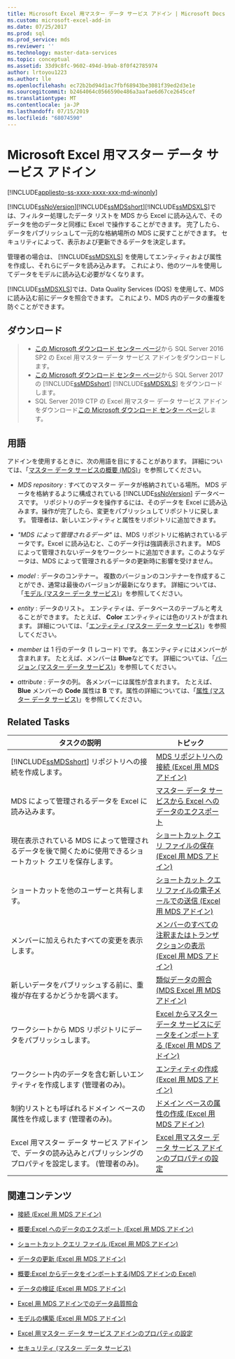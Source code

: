 ```yaml
---
title: Microsoft Excel 用マスター データ サービス アドイン | Microsoft Docs
ms.custom: microsoft-excel-add-in
ms.date: 07/25/2017
ms.prod: sql
ms.prod_service: mds
ms.reviewer: ''
ms.technology: master-data-services
ms.topic: conceptual
ms.assetid: 33d9c8fc-9602-494d-b9ab-8f0f42785974
author: lrtoyou1223
ms.author: lle
ms.openlocfilehash: ec72b2bd94d1ac7fbf68943be3081f39ed2d3e1e
ms.sourcegitcommit: b2464064c0566590e486a3aafae6d67ce2645cef
ms.translationtype: MT
ms.contentlocale: ja-JP
ms.lasthandoff: 07/15/2019
ms.locfileid: "68074590"
---
```

# <a name="master-data-services-add-in-for-microsoft-excel"></a>Microsoft Excel 用マスター データ サービス アドイン

[!INCLUDE[appliesto-ss-xxxx-xxxx-xxx-md-winonly](../../includes/appliesto-ss-xxxx-xxxx-xxx-md-winonly.md)]

  [!INCLUDE[ssNoVersion](../../includes/ssnoversion-md.md)][!INCLUDE[ssMDSshort](../../includes/ssmdsshort-md.md)][!INCLUDE[ssMDSXLS](../../includes/ssmdsxls-md.md)]では、フィルター処理したデータ リストを MDS から Excel に読み込んで、そのデータを他のデータと同様に Excel で操作することができます。 完了したら、データをパブリッシュして一元的な格納場所の MDS に戻すことができます。 セキュリティによって、表示および更新できるデータを決定します。  
  
 管理者の場合は、 [!INCLUDE[ssMDSXLS](../../includes/ssmdsxls-md.md)] を使用してエンティティおよび属性を作成し、それらにデータを読み込みます。 これにより、他のツールを使用してデータをモデルに読み込む必要がなくなります。  
  
 [!INCLUDE[ssMDSXLS](../../includes/ssmdsxls-md.md)]では、Data Quality Services (DQS) を使用して、MDS に読み込む前にデータを照合できます。 これにより、MDS 内のデータの重複を防ぐことができます。  

## <a name="downloads"></a>ダウンロード 
>*  [この Microsoft ダウンロード センター ページ](https://www.microsoft.com/download/details.aspx?id=56838)から SQL Server 2016 SP2 の Excel 用マスター データ サービス アドインをダウンロードします。 
>* [この Microsoft ダウンロード センター ページ](https://go.microsoft.com/fwlink/?linkid=836867)から SQL Server 2017 の [!INCLUDE[ssMDSshort](../../includes/ssmdsshort-md.md)] [!INCLUDE[ssMDSXLS](../../includes/ssmdsxls-md.md)] をダウンロードします。
>*  SQL Server 2019 CTP の Excel 用マスター データ サービス アドインをダウンロード[この Microsoft ダウンロード センター ページ](https://go.microsoft.com/fwlink/?linkid=2086948)します。 
 
  
## <a name="terms"></a>用語  
 アドインを使用するときに、次の用語を目にすることがあります。 詳細については、「[マスター データ サービスの概要 (MDS)](../../master-data-services/master-data-services-overview-mds.md)」を参照してください。  
  
-   *MDS repository* : すべてのマスター データが格納されている場所。 MDS データを格納するように構成されている [!INCLUDE[ssNoVersion](../../includes/ssnoversion-md.md)] データベースです。 リポジトリのデータを操作するには、そのデータを Excel に読み込みます。操作が完了したら、変更をパブリッシュしてリポジトリに戻します。 管理者は、新しいエンティティと属性をリポジトリに追加できます。  
  
-   *"MDS によって管理されるデータ"* は、MDS リポジトリに格納されているデータです。Excel に読み込むと、このデータ行は強調表示されます。 MDS によって管理されないデータをワークシートに追加できます。このようなデータは、MDS によって管理されるデータの更新時に影響を受けません。  
  
-   *model* : データのコンテナー。 複数のバージョンのコンテナーを作成することができ、通常は最後のバージョンが最新になります。 詳細については、「[モデル (マスター データ サービス)](../../master-data-services/models-master-data-services.md)」を参照してください。  
  
-   *entity* : データのリスト。 エンティティは、データベースのテーブルと考えることができます。 たとえば、 **Color** エンティティには色のリストが含まれます。 詳細については、「[エンティティ (マスター データ サービス)](../../master-data-services/entities-master-data-services.md)」を参照してください。  
  
-   *member* は 1 行のデータ (1 レコード) です。 各エンティティにはメンバーが含まれます。 たとえば、メンバーは **Blue**などです。 詳細については、「[バージョン (マスター データ サービス)](../../master-data-services/members-master-data-services.md)」を参照してください。  
  
-   *attribute* : データの列。 各メンバーには属性が含まれます。 たとえば、**Blue** メンバーの **Code** 属性は **B** です。属性の詳細については、「[属性 (マスター データ サービス)](../../master-data-services/attributes-master-data-services.md)」を参照してください。  
  
## <a name="related-tasks"></a>Related Tasks  
  
|タスクの説明|トピック|  
|----------------------|-----------|  
|[!INCLUDE[ssMDSshort](../../includes/ssmdsshort-md.md)] リポジトリへの接続を作成します。|[MDS リポジトリへの接続 &#40;Excel 用 MDS アドイン&#41;](../../master-data-services/microsoft-excel-add-in/connect-to-an-mds-repository-mds-add-in-for-excel.md)|  
|MDS によって管理されるデータを Excel に読み込みます。|[マスター データ サービスから Excel へのデータのエクスポート](../../master-data-services/microsoft-excel-add-in/export-data-to-excel-from-master-data-services.md)|  
|現在表示されている MDS によって管理されるデータを後で開くために使用できるショートカット クエリを保存します。|[ショートカット クエリ ファイルの保存 &#40;Excel 用 MDS アドイン&#41;](../../master-data-services/microsoft-excel-add-in/save-a-shortcut-query-file-mds-add-in-for-excel.md)|  
|ショートカットを他のユーザーと共有します。|[ショートカット クエリ ファイルの電子メールでの送信 &#40;Excel 用 MDS アドイン&#41;](../../master-data-services/microsoft-excel-add-in/email-a-shortcut-query-file-mds-add-in-for-excel.md)|  
|メンバーに加えられたすべての変更を表示します。|[メンバーのすべての注釈またはトランザクションの表示 &#40;Excel 用 MDS アドイン&#41;](../../master-data-services/microsoft-excel-add-in/view-all-annotations-or-transactions-for-a-member-mds-add-in-for-excel.md)|  
|新しいデータをパブリッシュする前に、重複が存在するかどうかを調べます。|[類似データの照合 &#40;MDS Excel 用 MDS アドイン&#41;](../../master-data-services/microsoft-excel-add-in/match-similar-data-mds-add-in-for-excel.md)|  
|ワークシートから MDS リポジトリにデータをパブリッシュします。|[Excel からマスター データ サービスにデータをインポートする &#40;Excel 用 MDS アドイン&#41;](../../master-data-services/microsoft-excel-add-in/import-data-from-excel-to-master-data-services-mds-add-in-for-excel.md)|  
|ワークシート内のデータを含む新しいエンティティを作成します (管理者のみ)。|[エンティティの作成 &#40;Excel 用 MDS アドイン&#41;](../../master-data-services/microsoft-excel-add-in/create-an-entity-mds-add-in-for-excel.md)|  
|制約リストとも呼ばれるドメイン ベースの属性を作成します (管理者のみ)。|[ドメイン ベースの属性の作成 &#40;Excel 用 MDS アドイン&#41;](../../master-data-services/microsoft-excel-add-in/create-a-domain-based-attribute-mds-add-in-for-excel.md)|  
|Excel 用マスター データ サービス アドインで、データの読み込みとパブリッシングのプロパティを設定します。 (管理者のみ)。|[Excel 用マスター データ サービス アドインのプロパティの設定](../../master-data-services/microsoft-excel-add-in/setting-properties-for-master-data-services-add-in-for-excel.md)|  
  
## <a name="related-content"></a>関連コンテンツ  
  
-   [接続 (Excel 用 MDS アドイン)](../../master-data-services/microsoft-excel-add-in/connections-mds-add-in-for-excel.md)  
  
-   [概要:Excel へのデータのエクスポート &#40;Excel 用 MDS アドイン&#41;](../../master-data-services/microsoft-excel-add-in/overview-exporting-data-to-excel-mds-add-in-for-excel.md)  
  
-   [ショートカット クエリ ファイル &#40;Excel 用 MDS アドイン&#41;](../../master-data-services/microsoft-excel-add-in/shortcut-query-files-mds-add-in-for-excel.md)  
  
-   [データの更新 (Excel 用 MDS アドイン)](../../master-data-services/microsoft-excel-add-in/refreshing-data-mds-add-in-for-excel.md)  
  
-   [概要:Excel からデータをインポートする&#40;MDS アドインの Excel&#41;](../../master-data-services/microsoft-excel-add-in/overview-importing-data-from-excel-mds-add-in-for-excel.md)  
  
-   [データの検証 (Excel 用 MDS アドイン)](../../master-data-services/microsoft-excel-add-in/validating-data-mds-add-in-for-excel.md)  
  
-   [Excel 用 MDS アドインでのデータ品質照合](../../master-data-services/microsoft-excel-add-in/data-quality-matching-in-the-mds-add-in-for-excel.md)  
  
-   [モデルの構築 &#40;Excel 用 MDS アドイン&#41;](../../master-data-services/microsoft-excel-add-in/building-a-model-mds-add-in-for-excel.md)  
  
-   [Excel 用マスター データ サービス アドインのプロパティの設定](../../master-data-services/microsoft-excel-add-in/setting-properties-for-master-data-services-add-in-for-excel.md)  
  
-   [セキュリティ &#40;マスター データ サービス&#41;](../../master-data-services/security-master-data-services.md)  
  
  
